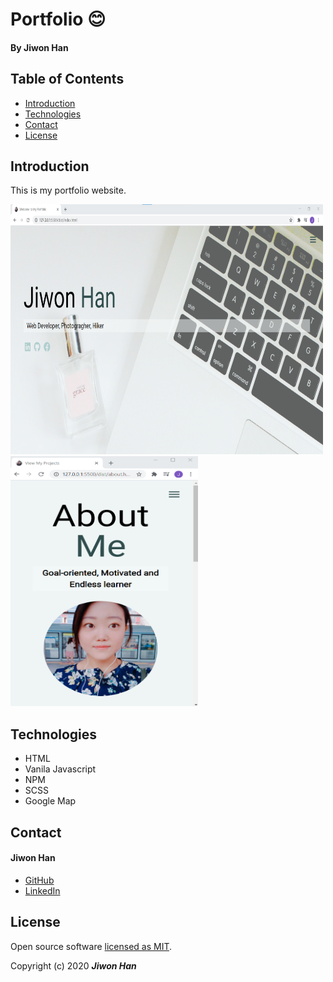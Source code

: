 # Portfolio :blush:

#### By **Jiwon Han**

## Table of Contents

- [Introduction](#Introduction)
- [Technologies](#Technologies)
- [Contact](#Contact)
- [License](#License)

## Introduction

This is my portfolio website.

<img src="dist/img/project1.png" width="500px" height="400px" alt="screenshot1" /> <img src="dist/img/project1-1.png" width="300px" height="400px" alt="screenshot2" />

## Technologies

- HTML
- Vanila Javascript
- NPM
- SCSS
- Google Map

## Contact

#### Jiwon Han

- [GitHub](https://github.com/jiwon-seattle)
- [LinkedIn](https://www.linkedin.com/in/jiwon1han/)

## License

Open source software [licensed as MIT][license].

Copyright (c) 2020 **_Jiwon Han_**

[license]: https://github.com/jiwon-seattle/my-portfolio/blob/master/LICENSE.md
